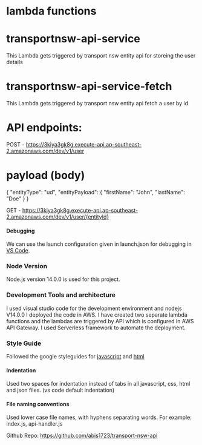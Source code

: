 # lambda functions
# transportnsw-api-service
This Lambda gets triggered by transport nsw entity api for storeing the user details

# transportnsw-api-service-fetch
This Lambda gets triggered by transport nsw entity api fetch a user by id

# API endpoints:
  POST - https://3kiya3gk8g.execute-api.ap-southeast-2.amazonaws.com/dev/v1/user

  # payload (body)
{
	"entityType": "ud",
	"entityPayload": 
	{
		"firstName": "John",
		"lastName": "Doe"
	}
}

  GET - https://3kiya3gk8g.execute-api.ap-southeast-2.amazonaws.com/dev/v1/user/{entityId}


#### Debugging
We can use the launch configuration given in launch.json for debugging in [VS Code](http://code.visualstudio.com/docs/editor/debugging).

### Node Version
Node.js version 14.0.0 is used for this project.

### Development Tools and architecture
I used visual studio code for the development environment and  nodejs V14.0.0
I deployed the code in AWS. I have created two separate lambda functions and the lambdas are triggered by API which is configured in AWS API Gateway. I used Serverless framework  to automate the deployment.

### Style Guide
Followed the google styleguides for [javascript](https://google.github.io/styleguide/jsguide.html) and [html](https://google.github.io/styleguide/htmlcssguide.html)

#### Indentation
Used two spaces for indentation instead of tabs in all javascript, css, html and json files. (vs code default indentation)

#### File naming conventions
Used lower case file names, with hyphens separating words.
For example:
index.js, api-handler.js

Github Repo: https://github.com/abis1723/transport-nsw-api

